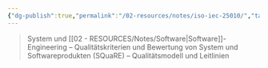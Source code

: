 ```yaml
---
{"dg-publish":true,"permalink":"/02-resources/notes/iso-iec-25010/","tags":["informatik/netzwerk/ISO"],"noteIcon":"","updated":"2025-09-10T16:35:23.000+02:00"}
---
```


>System und [[02 - RESOURCES/Notes/Software\|Software]]-Engineering – Qualitätskriterien und Bewertung von System und Softwareprodukten (SQuaRE) – Qualitätsmodell und Leitlinien